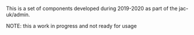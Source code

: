 This is a set of components developed during 2019-2020 as part of the jac-uk/admin.

NOTE: this a work in progress and not ready for usage
